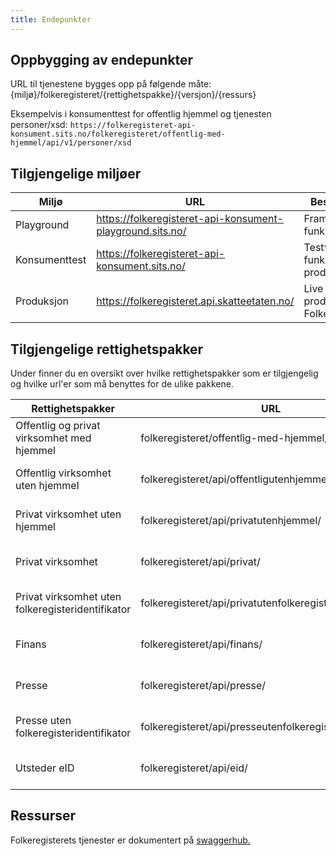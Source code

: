 ```yaml
---
title: Endepunkter
---
```


## Oppbygging av endepunkter
URL til tjenestene bygges opp på følgende måte: 
{miljø}/folkeregisteret/{rettighetspakke}/{versjon}/{ressurs}

Eksempelvis i konsumenttest for offentlig hjemmel og tjenesten personer/xsd:
`https://folkeregisteret-api-konsument.sits.no/folkeregisteret/offentlig-med-hjemmel/api/v1/personer/xsd `

## Tilgjengelige miljøer


| Miljø | URL | Beskrivelse |
|----------|-----------------------------------------------------------|----------|
|Playground| https://folkeregisteret-api-konsument-playground.sits.no/ | Framtidig funksjonalitet |
|Konsumenttest| https://folkeregisteret-api-konsument.sits.no/ | Testversjon av funksjonalitet i produksjon |
|Produksjon| https://folkeregisteret.api.skatteetaten.no/ | Live produksjon av Folkeregisteret |

## Tilgjengelige  rettighetspakker

Under finner du en oversikt over hvilke rettighetspakker som er tilgjengelig og hvilke url'er som må benyttes for de ulike pakkene.


| Rettighetspakker | URL | Scope | Swaggerhub |
|--------------------------------------|------------------------------------------|---------------------------------------------------------|-----------------------------------------|
|Offentlig og privat virksomhet med hjemmel|folkeregisteret/offentlig-med-hjemmel/api/|folkeregister:deling/offentligmedhjemmel|[OpenAPI Specification swaggerhub](https://app.swaggerhub.com/apis/skatteetaten/Folkeregisteret_Offentlig_med_hjemmel/)|
|Offentlig virksomhet uten hjemmel|folkeregisteret/api/offentligutenhjemmel/|folkeregister:deling/offentligutenhjemmel|[OpenAPI Specification swaggerhub](https://app.swaggerhub.com/apis/skatteetaten/Folkeregisteret_lesemodell_uten_taushetsbelagt-off/)|
|Privat virksomhet uten hjemmel| folkeregisteret/api/privatutenhjemmel/|folkeregister:deling/privatutenhjemmel|[OpenAPI Specification swaggerhub](https://app.swaggerhub.com/apis/skatteetaten/Folkeregisteret_lesemodell_uten_taushetsbelagt/)|
|Privat virksomhet|folkeregisteret/api/privat/|folkeregister:deling/privat|[OpenAPI Specification swaggerhub](https://app.swaggerhub.com/apis/skatteetaten/Folkeregisteret_lesemodell_uten_taushetsbelagt/)|
|Privat virksomhet uten folkeregisteridentifikator| folkeregisteret/api/privatutenfolkeregisteridentifikator/| folkeregister:deling/privatutenfolkeregisteridentifikator| [OpenAPI Specification swaggerhub](https://app.swaggerhub.com/apis/skatteetaten/Folkeregisteret_lesemodell_uten_taushetsbelagt/)|
|Finans|folkeregisteret/api/finans/|folkeregister:deling/finans|[OpenAPI Specification swaggerhub](https://app.swaggerhub.com/apis/skatteetaten/Folkeregisteret_lesemodell_begrenset_taushetsbelagt/)|
|Presse|folkeregisteret/api/presse/|folkeregister:deling/presse|[OpenAPI Specification swaggerhub](https://app.swaggerhub.com/apis/skatteetaten/Folkeregisteret_lesemodell_uten_taushetsbelagt/)|
|Presse uten folkeregisteridentifikator|folkeregisteret/api/presseutenfolkeregisteridentifikator/|folkeregister:deling/presseutenfolkeregisteridentifikator|[OpenAPI Specification swaggerhub](https://app.swaggerhub.com/apis/skatteetaten/Folkeregisteret_lesemodell_uten_taushetsbelagt/)|
|Utsteder eID | folkeregisteret/api/eid/|folkeregister:deling/utstedereid| [OpenAPI Specification swaggerhub](https://app.swaggerhub.com/apis/skatteetaten/Folkeregisteret-utsteder-eID) |
## Ressurser

Folkeregisterets tjenester er dokumentert på [swaggerhub.](https://app.swaggerhub.com/organizations/skatteetaten) 

